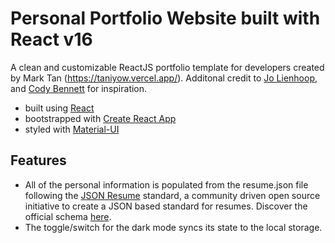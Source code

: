 # Personal Portfolio Website built with React v16

A clean and customizable ReactJS portfolio template for developers created by Mark Tan (https://taniyow.vercel.app/). Additonal credit to [Jo Lienhoop](https://github.com/JoHoop), and [Cody Bennett](https://github.com/CodyJasonBennett) for inspiration.

-   built using [React](https://reactjs.org)
-   bootstrapped with [Create React App](https://github.com/facebook/create-react-app)
-   styled with [Material-UI](https://material-ui.com)

## Features

-   All of the personal information is populated from the resume.json file following the [JSON Resume](https://jsonresume.org) standard, a community driven open source initiative to create a JSON based standard for resumes. Discover the official schema [here](https://jsonresume.org/schema).
-   The toggle/switch for the dark mode syncs its state to the local storage.

